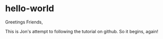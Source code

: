 # hello-world

Greetings Friends,

This is Jon's attempt to following the tutorial on github. 
So it begins, again!
